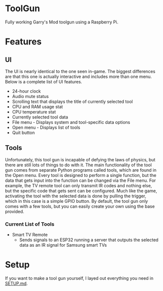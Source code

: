 # ToolGun
Fully working Garry's Mod toolgun using a Raspberry Pi.

# Features
## UI
 The UI is nearly identical to the one seen in-game. The biggest differences are that this one is actually interactive and includes more than one menu. Below is a complete list of UI features.
- 24-hour clock
- Audio mute status
- Scrolling text that displays the title of currently selected tool
- CPU and RAM usage stat
- CPU temperature stat
- Currently selected tool data
- File menu - Displays system and tool-specific data options
- Open menu - Displays list of tools
- Quit button

## Tools
Unfortunately, this tool gun is incapable of defying the laws of physics, but there are still lots of things to do with it. The main functionality of the tool gun comes from separate Python programs called tools, which are found in the Open menu. Every tool is designed to perform a single function, but the data that gets input into the function can be changed via the File menu. For example, the TV remote tool can only transmit IR codes and nothing else, but the specific code that gets sent can be configured. Much like the game, activating the tool with the selected data is done by pulling the trigger, which in this case is a simple GPIO button. By default, the tool gun only comes with a few tools, but you can easily create your own using the base provided.

### Current List of Tools
- Smart TV Remote
  - Sends signals to an ESP32 running a server that outputs the selected data as an IR signal for Samsung smart TVs

# Setup
If you want to make a tool gun yourself, I layed out everything you need in [SETUP.md](SETUP.md).
